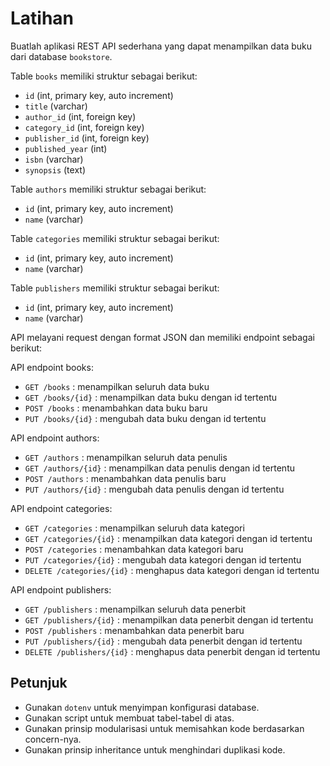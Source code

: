# Latihan

Buatlah aplikasi REST API sederhana yang dapat menampilkan data buku dari database `bookstore`.

Table `books` memiliki struktur sebagai berikut:

- `id` (int, primary key, auto increment)
- `title` (varchar)
- `author_id` (int, foreign key)
- `category_id` (int, foreign key)
- `publisher_id` (int, foreign key)
- `published_year` (int)
- `isbn` (varchar)
- `synopsis` (text)

Table `authors` memiliki struktur sebagai berikut:

- `id` (int, primary key, auto increment)
- `name` (varchar)

Table `categories` memiliki struktur sebagai berikut:

- `id` (int, primary key, auto increment)
- `name` (varchar)

Table `publishers` memiliki struktur sebagai berikut:

- `id` (int, primary key, auto increment)
- `name` (varchar)

API melayani request dengan format JSON dan memiliki endpoint sebagai berikut:

API endpoint books:

- `GET /books` : menampilkan seluruh data buku
- `GET /books/{id}` : menampilkan data buku dengan id tertentu
- `POST /books` : menambahkan data buku baru
- `PUT /books/{id}` : mengubah data buku dengan id tertentu

API endpoint authors:

- `GET /authors` : menampilkan seluruh data penulis
- `GET /authors/{id}` : menampilkan data penulis dengan id tertentu
- `POST /authors` : menambahkan data penulis baru
- `PUT /authors/{id}` : mengubah data penulis dengan id tertentu

API endpoint categories:

- `GET /categories` : menampilkan seluruh data kategori
- `GET /categories/{id}` : menampilkan data kategori dengan id tertentu
- `POST /categories` : menambahkan data kategori baru
- `PUT /categories/{id}` : mengubah data kategori dengan id tertentu
- `DELETE /categories/{id}` : menghapus data kategori dengan id tertentu

API endpoint publishers:

- `GET /publishers` : menampilkan seluruh data penerbit
- `GET /publishers/{id}` : menampilkan data penerbit dengan id tertentu
- `POST /publishers` : menambahkan data penerbit baru
- `PUT /publishers/{id}` : mengubah data penerbit dengan id tertentu
- `DELETE /publishers/{id}` : menghapus data penerbit dengan id tertentu

## Petunjuk

- Gunakan `dotenv` untuk menyimpan konfigurasi database.
- Gunakan script untuk membuat tabel-tabel di atas.
- Gunakan prinsip modularisasi untuk memisahkan kode berdasarkan concern-nya.
- Gunakan prinsip inheritance untuk menghindari duplikasi kode.
